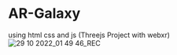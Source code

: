 # AR-Galaxy
using html css and js
(Threejs Project with webxr)
![29 10 2022_01 49 46_REC](https://user-images.githubusercontent.com/81979505/198730177-3063fce4-b492-4db6-b985-ff4ec4284989.png)
